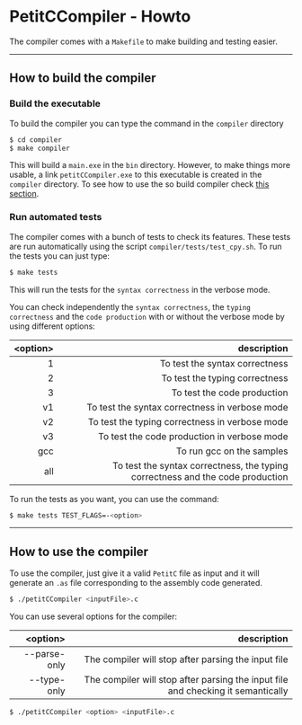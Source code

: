 # PetitCCompiler - Howto

The compiler comes with a `Makefile` to make building and testing easier.

---


## How to build the compiler

### Build the executable

To build the compiler you can type the command in the `compiler` directory
```sh
$ cd compiler
$ make compiler
```

This will build a `main.exe` in the `bin` directory. However, to make things more usable, a link `petitCCompiler.exe` to this executable is created in the `compiler` directory. To see how to use the so build compiler check [this section](#How-to-use-the-compiler).


### Run automated tests

The compiler comes with a bunch of tests to check its features. These tests are run automatically using the script `compiler/tests/test_cpy.sh`. To run the tests you can just type:
```sh
$ make tests
```
This will run the tests for the `syntax correctness` in the verbose mode.

You can check independently the `syntax correctness`, the `typing correctness` and the `code production` with or without the verbose mode by using different options:

| &lt;option&gt;  | description |
| --------------: | ----------: |
|1                | To test the syntax correctness |
|2                | To test the typing correctness |
|3                | To test the code production |
|v1               | To test the syntax correctness in verbose mode |
|v2               | To test the typing correctness in verbose mode |
|v3               | To test the code production in verbose mode |
|gcc              | To run gcc on the samples |
|all              | To test the syntax correctness, the typing correctness and the code production|

To run the tests as you want, you can use the command:
```sh
$ make tests TEST_FLAGS=-<option>
```

---


## How to use the compiler

To use the compiler, just give it a valid `PetitC` file as input and it will generate an `.as` file corresponding to the assembly code generated.

```sh
$ ./petitCCompiler <inputFile>.c
```

You can use several options for the compiler:

| &lt;option&gt;  | description |
| --------------: | ----------: |
| --parse-only    | The compiler will stop after parsing the input file |
| --type-only     | The compiler will stop after parsing the input file and checking it semantically |

```sh
$ ./petitCCompiler <option> <inputFile>.c
```